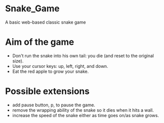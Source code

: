 # Snake_Game
A basic web-based classic snake game

# Aim of the game
* Don't run the snake into his own tail: you die (and reset to the original size).
* Use your cursor keys: up, left, right, and down.
* Eat the red apple to grow your snake.

# Possible extensions
* add pause button, p, to pause the game.
* remove the wrapping ability of the snake so it dies when it hits a wall.
* increase the speed of the snake either as time goes on/as snake grows.
